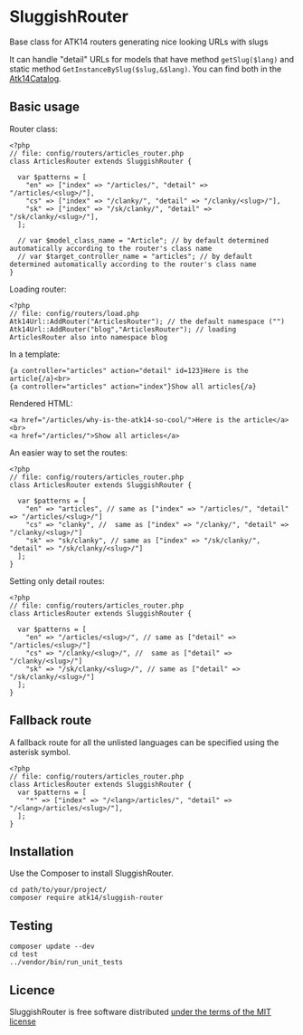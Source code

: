 SluggishRouter
==============

Base class for ATK14 routers generating nice looking URLs with slugs

It can handle "detail" URLs for models that have method ```getSlug($lang)``` and static method ```GetInstanceBySlug($slug,&$lang)```. You can find both in the [Atk14Catalog](http://catalog.atk14.net/).

Basic usage
-----------

Router class:

    <?php
    // file: config/routers/articles_router.php
    class ArticlesRouter extends SluggishRouter {

      var $patterns = [
        "en" => ["index" => "/articles/", "detail" => "/articles/<slug>/"],
        "cs" => ["index" => "/clanky/", "detail" => "/clanky/<slug>/"],
        "sk" => ["index" => "/sk/clanky/", "detail" => "/sk/clanky/<slug>/"],
      ];
      
      // var $model_class_name = "Article"; // by default determined automatically according to the router's class name
      // var $target_controller_name = "articles"; // by default determined automatically according to the router's class name
    }

Loading router:

    <?php
    // file: config/routers/load.php
    Atk14Url::AddRouter("ArticlesRouter"); // the default namespace ("")
    Atk14Url::AddRouter("blog","ArticlesRouter"); // loading ArticlesRouter also into namespace blog

In a template:

    {a controller="articles" action="detail" id=123}Here is the article{/a}<br>
    {a controller="articles" action="index"}Show all articles{/a}

Rendered HTML:

    <a href="/articles/why-is-the-atk14-so-cool/">Here is the article</a><br>
    <a href="/articles/">Show all articles</a>

An easier way to set the routes:

    <?php
    // file: config/routers/articles_router.php
    class ArticlesRouter extends SluggishRouter {

      var $patterns = [
        "en" => "articles", // same as ["index" => "/articles/", "detail" => "/articles/<slug>/"]
        "cs" => "clanky", //  same as ["index" => "/clanky/", "detail" => "/clanky/<slug>/"]
        "sk" => "sk/clanky", // same as ["index" => "/sk/clanky/", "detail" => "/sk/clanky/<slug>/"]
      ];
    }

Setting only detail routes:

    <?php
    // file: config/routers/articles_router.php
    class ArticlesRouter extends SluggishRouter {

      var $patterns = [
        "en" => "/articles/<slug>/", // same as ["detail" => "/articles/<slug>/"]
        "cs" => "/clanky/<slug>/", //  same as ["detail" => "/clanky/<slug>/"]
        "sk" => "/sk/clanky/<slug>/", // same as ["detail" => "/sk/clanky/<slug>/"]
      ];
    }

Fallback route
--------------

A fallback route for all the unlisted languages can be specified using the asterisk symbol.

    <?php
    // file: config/routers/articles_router.php
    class ArticlesRouter extends SluggishRouter {
      var $patterns = [
        "*" => ["index" => "/<lang>/articles/", "detail" => "/<lang>/articles/<slug>/"],
      ];
    }

Installation
------------

Use the Composer to install SluggishRouter.

    cd path/to/your/project/
    composer require atk14/sluggish-router

Testing
-------

    composer update --dev
    cd test
    ../vendor/bin/run_unit_tests

Licence
-------

SluggishRouter is free software distributed [under the terms of the MIT license](http://www.opensource.org/licenses/mit-license)

[//]: # ( vim: set ts=2 et: )
